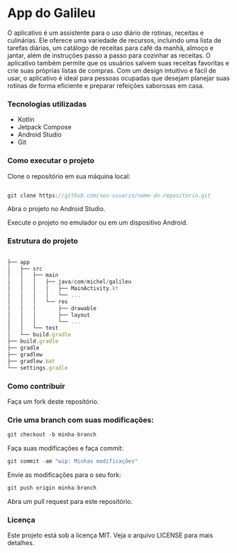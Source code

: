 # App do Galileu

O aplicativo é um assistente para o uso diário de rotinas, receitas e culinárias. 
Ele oferece uma variedade de recursos, incluindo uma lista de tarefas diárias, um catálogo de receitas para café da manhã, almoço e jantar, além de instruções passo a passo para cozinhar as receitas. 
O aplicativo também permite que os usuários salvem suas receitas favoritas e crie suas próprias listas de compras. Com um design intuitivo e fácil de usar, o aplicativo é 
ideal para pessoas ocupadas que desejam planejar suas rotinas de forma eficiente e preparar refeições saborosas em casa.

### Tecnologias utilizadas
- Kotlin
- Jetpack Compose
- Android Studio
- Git

### Como executar o projeto

Clone o repositório em sua máquina local:
```js

git clone https://github.com/seu-usuario/nome-do-repositorio.git
```

Abra o projeto no Android Studio.

Execute o projeto no emulador ou em um dispositivo Android.

### Estrutura do projeto

```js

├── app
│   ├── src
│   │   ├── main
│   │   │   ├── java/com/michel/galileu
│   │   │   │   ├── MainActivity.kt
│   │   │   │   └── ...
│   │   │   └── res
│   │   │       ├── drawable
│   │   │       ├── layout
│   │   │       └── ...
│   │   └── test
│   └── build.gradle
├── build.gradle
├── gradle
├── gradlew
├── gradlew.bat
└── settings.gradle


```

### Como contribuir
Faça um fork deste repositório.

### Crie uma branch com suas modificações:

```js
git checkout -b minha-branch
```

Faça suas modificações e faça commit:

```js
git commit -am "wip: Minhas modificações"
```

Envie as modificações para o seu fork:

```js
git push origin minha-branch
```

Abra um pull request para este repositório.

### Licença
Este projeto está sob a licença MIT. Veja o arquivo LICENSE para mais detalhes.
